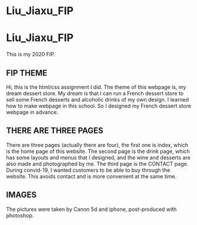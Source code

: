 # Liu_Jiaxu_FIP

# Liu_Jiaxu_FIP
This is my 2020 FIP. 


## FIP THEME
Hi, this is the html/css assignment I did. The theme of this webpage is, my dream dessert store. My dream is that I can run a French dessert store to sell some French desserts and alcoholic drinks of my own design. I learned how to make webpage in this school. So I designed my French dessert store webpage in advance.

## THERE ARE THREE PAGES
There are three pages (actually there are four), the first one is index, which is the home page of this website. The second page is the drink page, which has some layouts and menus that I designed, and the wine and desserts are also made and photographed by me. The third page is the CONTACT page. During convid-19, I wanted customers to be able to buy through the website. This avoids contact and is more convenient at the same time.


## IMAGES
The pictures were taken by Canon 5d and iphone, post-produced with photoshop.


